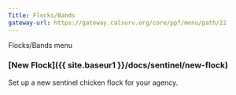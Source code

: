 ```yaml
---
Title: Flocks/Bands
gateway-url: https://gateway.calsurv.org/core/ppf/menu/path/22
---
```

Flocks/Bands menu

### [New Flock]({{ site.baseur1 }}/docs/sentinel/new-flock)
Set up a new sentinel chicken flock for your agency.

